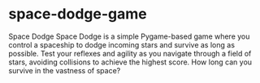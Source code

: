 # space-dodge-game
Space Dodge  Space Dodge is a simple Pygame-based game where you control a spaceship to dodge incoming stars and survive as long as possible. Test your reflexes and agility as you navigate through a field of stars, avoiding collisions to achieve the highest score. How long can you survive in the vastness of space?
